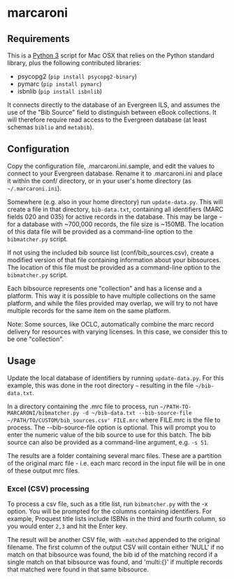 # marcaroni

## Requirements

This is a [Python 3](https://www.python.org/) script for Mac OSX that relies on the Python standard library, plus the following contributed libraries:
* psycopg2 (`pip install psycopg2-binary`)
* pymarc (`pip install pymarc`)
* isbnlib (`pip install isbnlib`)

It connects directly to the database of an Evergreen ILS, and assumes the use of  the "Bib Source" field to distinguish between eBook collections. It will therefore require read access to the Evergreen database (at least schemas `biblio` and `metabib`).

## Configuration

Copy the configuration file, .marcaroni.ini.sample, and edit the values to connect to your Evergreen database. Rename it to .marcaroni.ini and place it within the conf/ directory, or in your user's home directory (as `~/.marcaroni.ini`).

Somewhere (e.g. also in your home directory) run `update-data.py`. This will create a file in that directory, `bib-data.txt`, containing all identifiers (MARC fields 020 and 035) for active records in the database. This may be large - for a database with ~700,000 records, the file size is ~150MB. The location of this data file will be provided as a command-line option to the `bibmatcher.py` script.

If not using the included bib source list (conf/bib_sources.csv), create a modified version of that file containing information about your bibsources. The location of this file must be provided as a command-line option to the `bibmatcher.py` script.

Each bibsource represents one "collection" and has a license and a platform. This way it is possible to have multiple collections on the same platform, and while the files provided may overlap, we will try to not have multiple records for the same item on the same platform. 

Note: Some sources, like OCLC, automatically combine the marc record delivery for resources with varying licenses. In this case, we consider this to be one "collection".

## Usage

Update the local database of identifiers by running `update-data.py`. For this example, this was done in the root directory `~` resulting in the file `~/bib-data.txt`.

In a directory containing the .mrc file to process, run `~/PATH-TO-MARCARONI/bibmatcher.py -d ~/bib-data.txt --bib-source-file ~/PATH/TO/CUSTOM/bib_sources.csv' FILE.mrc` where FILE.mrc is the file to process. The --bib-source-file option is optional. This will prompt you to enter the numeric value of the bib source to use for this batch. The bib source can also be provided as a command-line argument, e.g. `-s 51`.

The results are a folder containing several marc files. These are a partition of the original marc file - i.e. each marc record in the input file will be in one of these output mrc files.  

### Excel (CSV) processing

To process a csv file, such as a title list, run `bibmatcher.py` with the -x option. You will be prompted for the columns containing identifiers. For example, Proquest title lists include ISBNs in the third and fourth column, so you would enter `2,3` and hit the Enter key. 

The result will be another CSV file, with `-matched` appended to the original filename. The first column of the output CSV will contain either 'NULL' if no match on that bibsource was found, the bib id of the matching record if a single match on that bibsource was found, and 'multi:{}' if multiple records that matched were found in that same bibsource.
